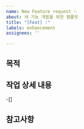 ```yaml
---
name: New Feature request ✨
about: 새 기능 개발을 위한 템플릿
title: "[Feat] :"
labels: enhancement
assignees: ''

---
```


## 목적
>

## 작업 상세 내용
-[]

## 참고사항

